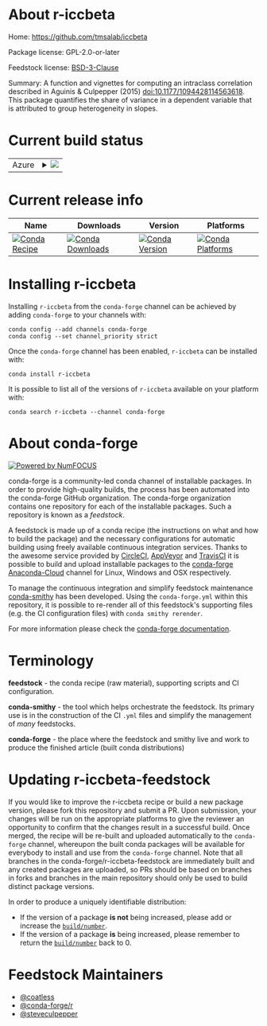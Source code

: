 About r-iccbeta
===============

Home: https://github.com/tmsalab/iccbeta

Package license: GPL-2.0-or-later

Feedstock license: [BSD-3-Clause](https://github.com/conda-forge/r-iccbeta-feedstock/blob/master/LICENSE.txt)

Summary: A function and vignettes for computing an intraclass correlation described in Aguinis & Culpepper (2015) <doi:10.1177/1094428114563618>. This package quantifies the share of variance in a dependent variable that is attributed to group heterogeneity in slopes.

Current build status
====================


<table>
    
  <tr>
    <td>Azure</td>
    <td>
      <details>
        <summary>
          <a href="https://dev.azure.com/conda-forge/feedstock-builds/_build/latest?definitionId=11556&branchName=master">
            <img src="https://dev.azure.com/conda-forge/feedstock-builds/_apis/build/status/r-iccbeta-feedstock?branchName=master">
          </a>
        </summary>
        <table>
          <thead><tr><th>Variant</th><th>Status</th></tr></thead>
          <tbody><tr>
              <td>linux_64_r_base4.0</td>
              <td>
                <a href="https://dev.azure.com/conda-forge/feedstock-builds/_build/latest?definitionId=11556&branchName=master">
                  <img src="https://dev.azure.com/conda-forge/feedstock-builds/_apis/build/status/r-iccbeta-feedstock?branchName=master&jobName=linux&configuration=linux_64_r_base4.0" alt="variant">
                </a>
              </td>
            </tr><tr>
              <td>linux_64_r_base4.1</td>
              <td>
                <a href="https://dev.azure.com/conda-forge/feedstock-builds/_build/latest?definitionId=11556&branchName=master">
                  <img src="https://dev.azure.com/conda-forge/feedstock-builds/_apis/build/status/r-iccbeta-feedstock?branchName=master&jobName=linux&configuration=linux_64_r_base4.1" alt="variant">
                </a>
              </td>
            </tr><tr>
              <td>osx_64_r_base4.0</td>
              <td>
                <a href="https://dev.azure.com/conda-forge/feedstock-builds/_build/latest?definitionId=11556&branchName=master">
                  <img src="https://dev.azure.com/conda-forge/feedstock-builds/_apis/build/status/r-iccbeta-feedstock?branchName=master&jobName=osx&configuration=osx_64_r_base4.0" alt="variant">
                </a>
              </td>
            </tr><tr>
              <td>osx_64_r_base4.1</td>
              <td>
                <a href="https://dev.azure.com/conda-forge/feedstock-builds/_build/latest?definitionId=11556&branchName=master">
                  <img src="https://dev.azure.com/conda-forge/feedstock-builds/_apis/build/status/r-iccbeta-feedstock?branchName=master&jobName=osx&configuration=osx_64_r_base4.1" alt="variant">
                </a>
              </td>
            </tr><tr>
              <td>win_64_r_base4.0</td>
              <td>
                <a href="https://dev.azure.com/conda-forge/feedstock-builds/_build/latest?definitionId=11556&branchName=master">
                  <img src="https://dev.azure.com/conda-forge/feedstock-builds/_apis/build/status/r-iccbeta-feedstock?branchName=master&jobName=win&configuration=win_64_r_base4.0" alt="variant">
                </a>
              </td>
            </tr><tr>
              <td>win_64_r_base4.1</td>
              <td>
                <a href="https://dev.azure.com/conda-forge/feedstock-builds/_build/latest?definitionId=11556&branchName=master">
                  <img src="https://dev.azure.com/conda-forge/feedstock-builds/_apis/build/status/r-iccbeta-feedstock?branchName=master&jobName=win&configuration=win_64_r_base4.1" alt="variant">
                </a>
              </td>
            </tr>
          </tbody>
        </table>
      </details>
    </td>
  </tr>
</table>

Current release info
====================

| Name | Downloads | Version | Platforms |
| --- | --- | --- | --- |
| [![Conda Recipe](https://img.shields.io/badge/recipe-r--iccbeta-green.svg)](https://anaconda.org/conda-forge/r-iccbeta) | [![Conda Downloads](https://img.shields.io/conda/dn/conda-forge/r-iccbeta.svg)](https://anaconda.org/conda-forge/r-iccbeta) | [![Conda Version](https://img.shields.io/conda/vn/conda-forge/r-iccbeta.svg)](https://anaconda.org/conda-forge/r-iccbeta) | [![Conda Platforms](https://img.shields.io/conda/pn/conda-forge/r-iccbeta.svg)](https://anaconda.org/conda-forge/r-iccbeta) |

Installing r-iccbeta
====================

Installing `r-iccbeta` from the `conda-forge` channel can be achieved by adding `conda-forge` to your channels with:

```
conda config --add channels conda-forge
conda config --set channel_priority strict
```

Once the `conda-forge` channel has been enabled, `r-iccbeta` can be installed with:

```
conda install r-iccbeta
```

It is possible to list all of the versions of `r-iccbeta` available on your platform with:

```
conda search r-iccbeta --channel conda-forge
```


About conda-forge
=================

[![Powered by NumFOCUS](https://img.shields.io/badge/powered%20by-NumFOCUS-orange.svg?style=flat&colorA=E1523D&colorB=007D8A)](http://numfocus.org)

conda-forge is a community-led conda channel of installable packages.
In order to provide high-quality builds, the process has been automated into the
conda-forge GitHub organization. The conda-forge organization contains one repository
for each of the installable packages. Such a repository is known as a *feedstock*.

A feedstock is made up of a conda recipe (the instructions on what and how to build
the package) and the necessary configurations for automatic building using freely
available continuous integration services. Thanks to the awesome service provided by
[CircleCI](https://circleci.com/), [AppVeyor](https://www.appveyor.com/)
and [TravisCI](https://travis-ci.com/) it is possible to build and upload installable
packages to the [conda-forge](https://anaconda.org/conda-forge)
[Anaconda-Cloud](https://anaconda.org/) channel for Linux, Windows and OSX respectively.

To manage the continuous integration and simplify feedstock maintenance
[conda-smithy](https://github.com/conda-forge/conda-smithy) has been developed.
Using the ``conda-forge.yml`` within this repository, it is possible to re-render all of
this feedstock's supporting files (e.g. the CI configuration files) with ``conda smithy rerender``.

For more information please check the [conda-forge documentation](https://conda-forge.org/docs/).

Terminology
===========

**feedstock** - the conda recipe (raw material), supporting scripts and CI configuration.

**conda-smithy** - the tool which helps orchestrate the feedstock.
                   Its primary use is in the construction of the CI ``.yml`` files
                   and simplify the management of *many* feedstocks.

**conda-forge** - the place where the feedstock and smithy live and work to
                  produce the finished article (built conda distributions)


Updating r-iccbeta-feedstock
============================

If you would like to improve the r-iccbeta recipe or build a new
package version, please fork this repository and submit a PR. Upon submission,
your changes will be run on the appropriate platforms to give the reviewer an
opportunity to confirm that the changes result in a successful build. Once
merged, the recipe will be re-built and uploaded automatically to the
`conda-forge` channel, whereupon the built conda packages will be available for
everybody to install and use from the `conda-forge` channel.
Note that all branches in the conda-forge/r-iccbeta-feedstock are
immediately built and any created packages are uploaded, so PRs should be based
on branches in forks and branches in the main repository should only be used to
build distinct package versions.

In order to produce a uniquely identifiable distribution:
 * If the version of a package **is not** being increased, please add or increase
   the [``build/number``](https://docs.conda.io/projects/conda-build/en/latest/resources/define-metadata.html#build-number-and-string).
 * If the version of a package **is** being increased, please remember to return
   the [``build/number``](https://docs.conda.io/projects/conda-build/en/latest/resources/define-metadata.html#build-number-and-string)
   back to 0.

Feedstock Maintainers
=====================

* [@coatless](https://github.com/coatless/)
* [@conda-forge/r](https://github.com/conda-forge/r/)
* [@steveculpepper](https://github.com/steveculpepper/)

